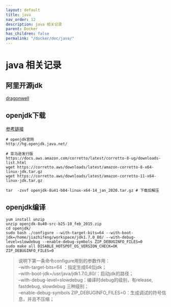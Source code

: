 ```yaml
---
layout: default
title: java
nav_order: 12
description: java 相关记录
parent: Docker
has_children: false
permalink: "/docker/doc/java/"
---
```


# java 相关记录

## 阿里开源jdk

[dragonwell](https://www.aliyun.com/product/dragonwell)

## openjdk下载

[参考链接](https://www.cnblogs.com/haimishasha/p/9909055.html)

    # openjdk官网 
    http://hg.openjdk.java.net/
    
    # 亚马逊发行版
    https://docs.aws.amazon.com/corretto/latest/corretto-8-ug/downloads-list.html
    wget https://corretto.aws/downloads/latest/amazon-corretto-8-x64-linux-jdk.tar.gz
    wget https://corretto.aws/downloads/latest/amazon-corretto-11-x64-linux-jdk.tar.gz

    tar  -zxvf openjdk-8u41-b04-linux-x64-14_jan_2020.tar.gz # 下载后解压

## openjdk编译

    yum install unzip
    unzip openjdk-8u40-src-b25-10_feb_2015.zip
    cd openjdk/
    sudo bash ./configure --with-target-bits=64 --with-boot-jdk=/home/jiazhifeng/workspace/jdk1.7.0_80/ --with-debug-level=slowdebug --enable-debug-symbols ZIP_DEBUGINFO_FILES=0
    sudo make all DISABLE_HOTSPOT_OS_VERSION_CHECK=OK ZIP_DEBUGINFO_FILES=0
> 说明下第一条命令configure用到的参数作用：\
> –with-target-bits=64 ：指定生成64位jdk；\
> –with-boot-jdk=/usr/java/jdk1.7.0_80/：启动jdk的路径；\
> –with-debug-level=slowdebug：编译时debug的级别，有release, fastdebug, slowdebug 三种级别；\
> –enable-debug-symbols ZIP_DEBUGINFO_FILES=0：生成调试的符号信息，并且不压缩；

